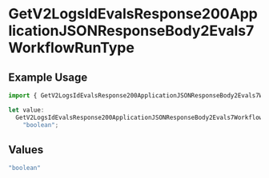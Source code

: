 # GetV2LogsIdEvalsResponse200ApplicationJSONResponseBody2Evals7WorkflowRunType

## Example Usage

```typescript
import { GetV2LogsIdEvalsResponse200ApplicationJSONResponseBody2Evals7WorkflowRunType } from "orq-poc-typescript-multi-env-version/models/operations";

let value:
  GetV2LogsIdEvalsResponse200ApplicationJSONResponseBody2Evals7WorkflowRunType =
    "boolean";
```

## Values

```typescript
"boolean"
```